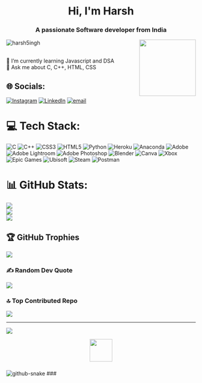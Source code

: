 <h1 align="center">Hi, I'm Harsh</h1>
<h3 align="center">A passionate Software developer from India</h3>

<img align="right" height="150" src="https://user-images.githubusercontent.com/74038190/235224431-e8c8c12e-6826-47f1-89fb-2ddad83b3abf.gif"  />


<p align="left"> <img src="https://komarev.com/ghpvc/?username=harsh5ingh&label=Profile%20views&color=0e75b6&style=flat" alt="harsh5ingh" /> </p>

<br>🌱 I’m currently learning Javascript and DSA<br>💬 Ask me about C, C++, HTML, CSS


## 🌐 Socials:
[![Instagram](https://img.shields.io/badge/Instagram-%23E4405F.svg?logo=Instagram&logoColor=white)](https://instagram.com/harsh.5ingh) [![LinkedIn](https://img.shields.io/badge/LinkedIn-%230077B5.svg?logo=linkedin&logoColor=white)](https://linkedin.com/in/harsh5ingh) [![email](https://img.shields.io/badge/Email-D14836?logo=gmail&logoColor=white)](mailto:harrsh0502@gmail.com) 

# 💻 Tech Stack:
![C](https://img.shields.io/badge/c-%2300599C.svg?style=for-the-badge&logo=c&logoColor=white) ![C++](https://img.shields.io/badge/c++-%2300599C.svg?style=for-the-badge&logo=c%2B%2B&logoColor=white) ![CSS3](https://img.shields.io/badge/css3-%231572B6.svg?style=for-the-badge&logo=css3&logoColor=white) ![HTML5](https://img.shields.io/badge/html5-%23E34F26.svg?style=for-the-badge&logo=html5&logoColor=white) ![Python](https://img.shields.io/badge/python-3670A0?style=for-the-badge&logo=python&logoColor=ffdd54) ![Heroku](https://img.shields.io/badge/heroku-%23430098.svg?style=for-the-badge&logo=heroku&logoColor=white) ![Anaconda](https://img.shields.io/badge/Anaconda-%2344A833.svg?style=for-the-badge&logo=anaconda&logoColor=white) ![Adobe](https://img.shields.io/badge/adobe-%23FF0000.svg?style=for-the-badge&logo=adobe&logoColor=white) ![Adobe Lightroom](https://img.shields.io/badge/Adobe%20Lightroom-31A8FF.svg?style=for-the-badge&logo=Adobe%20Lightroom&logoColor=white) ![Adobe Photoshop](https://img.shields.io/badge/adobe%20photoshop-%2331A8FF.svg?style=for-the-badge&logo=adobe%20photoshop&logoColor=white) ![Blender](https://img.shields.io/badge/blender-%23F5792A.svg?style=for-the-badge&logo=blender&logoColor=white) ![Canva](https://img.shields.io/badge/Canva-%2300C4CC.svg?style=for-the-badge&logo=Canva&logoColor=white) ![Xbox](https://img.shields.io/badge/xbox-%23107C10.svg?style=for-the-badge&logo=xbox&logoColor=white) ![Epic Games](https://img.shields.io/badge/epicgames-%23313131.svg?style=for-the-badge&logo=epicgames&logoColor=white) ![Ubisoft](https://img.shields.io/badge/Ubisoft-%23F5F5F5.svg?style=for-the-badge&logo=Ubisoft&logoColor=black) ![Steam](https://img.shields.io/badge/steam-%23000000.svg?style=for-the-badge&logo=steam&logoColor=white) ![Postman](https://img.shields.io/badge/Postman-FF6C37?style=for-the-badge&logo=postman&logoColor=white)
# 📊 GitHub Stats:
![](https://github-readme-stats.vercel.app/api?username=harsh5ingh&theme=dark&hide_border=false&include_all_commits=true&count_private=true)<br/>
![](https://github-readme-streak-stats.herokuapp.com/?user=harsh5ingh&theme=dark&hide_border=false)<br/>
![](https://github-readme-stats.vercel.app/api/top-langs/?username=harsh5ingh&theme=dark&hide_border=false&include_all_commits=true&count_private=true&layout=compact)

## 🏆 GitHub Trophies
![](https://github-profile-trophy.vercel.app/?username=harsh5ingh&theme=radical&no-frame=false&no-bg=false&margin-w=4)

### ✍️ Random Dev Quote
![](https://quotes-github-readme.vercel.app/api?type=horizontal&theme=radical)

### 🔝 Top Contributed Repo
![](https://github-contributor-stats.vercel.app/api?username=harsh5ingh&limit=5&theme=dark&combine_all_yearly_contributions=true)

---
[![](https://visitcount.itsvg.in/api?id=harsh5ingh&icon=0&color=0)](https://visitcount.itsvg.in)

<div align="center">
  <img height="60" src="https://user-images.githubusercontent.com/74038190/212284158-e840e285-664b-44d7-b79b-e264b5e54825.gif"  />
</div>

###

<picture>
  <source media="(prefers-color-scheme: dark)" srcset="https://raw.githubusercontent.com/harsh5ingh/harsh5ingh/output/github-snake-dark.svg" />
  <source media="(prefers-color-scheme: light)" srcset="https://raw.githubusercontent.com/harsh5ingh/harsh5ingh/output/github-snake.svg" />
  <img alt="github-snake" src="https://raw.githubusercontent.com/harsh5ingh/harsh5ingh/output/github-snake.svg" />
</picture>
###
